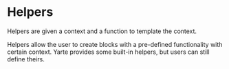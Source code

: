 # Helpers
Helpers are given a context and a function to template the context.

Helpers allow the user to create blocks with a pre-defined functionality
with certain context. Yarte provides some built-in helpers, but users can
still define theirs.
